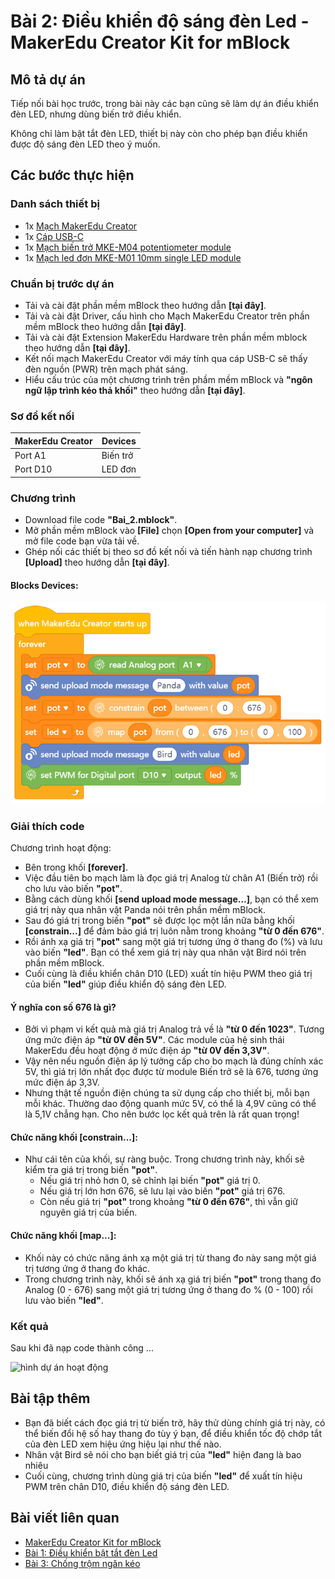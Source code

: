 # Bài 2: Điều khiển độ sáng đèn Led - MakerEdu Creator Kit for mBlock

## Mô tả dự án

Tiếp nối bài học trước, trong bài này các bạn cũng sẽ làm dự án điều khiển đèn LED, nhưng dùng biến trở điều khiển.

Không chỉ làm bật tắt đèn LED, thiết bị này còn cho phép bạn điều khiển được độ sáng đèn LED theo ý muốn.

## Các bước thực hiện

### Danh sách thiết bị

- 1x [Mạch MakerEdu Creator](https://www.makerlab.vn/creator)
- 1x [Cáp USB-C](https://hshop.vn/cap-usb-type-c)
- 1x [Mạch biến trở MKE-M04 potentiometer module](https://makerlab.vn/mkem04)
- 1x [Mạch led đơn MKE-M01 10mm single LED module](https://makerlab.vn/mkem01)

### Chuẩn bị trước dự án

- Tải và cài đặt phần mềm mBlock theo hướng dẫn **[tại đây]**.
- Tải và cài đặt Driver, cấu hình cho Mạch MakerEdu Creator trên phần mềm mBlock theo hướng dẫn **[tại đây]**.
- Tải và cài đặt Extension MakerEdu Hardware trên phần mềm mblock theo hướng dẫn **[tại đây]**.
- Kết nối mạch MakerEdu Creator với máy tính qua cáp USB-C sẽ thấy đèn nguồn (PWR) trên mạch phát sáng.
- Hiểu cấu trúc của một chương trình trên phầm mềm mBlock và **"ngôn ngữ lập trình kéo thả khối"** theo hướng dẫn **[tại đây]**.

### Sơ đồ kết nối

| MakerEdu Creator | Devices  |
|------------------|----------|
| Port A1          | Biến trở |
| Port D10         | LED đơn  |

### Chương trình

- Download file code **"Bai_2.mblock"**.
- Mở phần mềm mBlock vào **[File]** chọn **[Open from your computer]** và mở file code bạn vừa tải về.
- Ghép nối các thiết bị theo sơ đồ kết nối và tiến hành nạp chương trình **[Upload]** theo hướng dẫn **[tại đây]**.

#### Blocks Devices:

![Creator mBlock Bai 2](/ex/less02/image/Creator_mBlock_Bai_2.png)

### Giải thích code

Chương trình hoạt động:

- Bên trong khối **[forever]**.
- Việc đầu tiên bo mạch làm là đọc giá trị Analog từ chân A1 (Biến trở) rồi cho lưu vào biến **"pot"**.
- Bằng cách dùng khối **[send upload mode message...]**, bạn có thể xem giá trị này qua nhân vật Panda nói trên phần mềm mBlock.
- Sau đó giá trị trong biến **"pot"** sẽ được lọc một lần nữa bằng khối **[constrain...]** để đảm bảo giá trị luôn nằm trong khoảng **"từ 0 đến 676"**.
- Rồi ánh xạ giá trị **"pot"** sang một giá trị tương ứng ở thang đo (%) và lưu vào biến **"led"**. Bạn có thể xem giá trị này qua nhân vật Bird nói trên phần mềm mBlock.
- Cuối cùng là điều khiển chân D10 (LED) xuất tín hiệu PWM theo giá trị của biến **"led"** giúp điều khiển độ sáng đèn LED.

#### Ý nghĩa con số 676 là gì?

- Bởi vì phạm vi kết quả mà giá trị Analog trả về là **"từ 0 đến 1023"**. Tương ứng mức điện áp **"từ 0V đến 5V"**. Các module của hệ sinh thái MakerEdu đều hoạt động ở mức điện áp **"từ 0V đến 3,3V"**.
- Vậy nên nếu nguồn điện áp lý tưởng cấp cho bo mạch là đúng chính xác 5V, thì giá trị lớn nhất đọc được từ module Biến trở sẽ là 676, tương ứng mức điện áp 3,3V.
- Nhưng thật tế nguồn điện chúng ta sử dụng cấp cho thiết bị, mỗi bạn mỗi khác. Thường dao động quanh mức 5V, có thể là 4,9V cũng có thể là 5,1V chẳng hạn. Cho nên bước lọc kết quả trên là rất quan trọng!

#### Chức năng khối **[constrain...]**:

- Như cái tên của khối, sự ràng buộc. Trong chương trình này, khối sẽ kiểm tra giá trị trong biến **"pot"**.
  - Nếu giá trị nhỏ hơn 0, sẽ chỉnh lại biến **"pot"** giá trị 0.
  - Nếu giá trị lớn hơn 676, sẽ lưu lại vào biến **"pot"** giá trị 676.
  - Còn nếu giá trị **"pot"** trong khoảng **"từ 0 đến 676"**, thì vẫn giữ nguyên giá trị của biến.

#### Chức năng khối **[map...]**:

- Khối này có chức năng ánh xạ một giá trị từ thang đo này sang một giá trị tương ứng ở thang đo khác.
- Trong chương trình này, khối sẽ ánh xạ giá trị biến **"pot"** trong thang đo Analog (0 - 676) sang một giá trị tương ứng ở thang đo % (0 - 100) rồi lưu vào biến **"led"**.

### Kết quả

Sau khi đã nạp code thành công ...  

![hình dự án hoạt động](project_image.png)  

## Bài tập thêm

- Bạn đã biết cách đọc giá trị từ biến trở, hãy thử dùng chính giá trị này, có thể biến đổi hệ số hay thang đo tùy ý bạn, để điều khiển tốc độ chớp tắt của đèn LED xem hiệu ứng hiệu lại như thế nào.
- Nhân vật Bird sẽ nói cho bạn biết giá trị của **"led"** hiện đang là bao nhiêu
- Cuối cùng, chương trình dùng giá trị của biến **"led"** để xuất tín hiệu PWM trên chân D10, điều khiển độ sáng đèn LED.

## Bài viết liên quan

- [MakerEdu Creator Kit for mBlock](/README.md)
- [Bài 1: Điều khiển bật tắt đèn Led](/ex/less01/README.md)
- [Bài 3: Chống trộm ngăn kéo](/ex/less03/README.md)